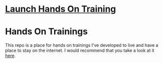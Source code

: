 # [Launch Hands On Training](http://pcon.github.io/handsontraining/)

# Hands On Trainings

This repo is a place for hands on trainings I've developed to live and have a place to stay on the internet.  I would recommend that you take a look at it [here](http://pcon.github.io/handsontraining/).